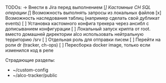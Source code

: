 
TODOs: 
 -> Внести в Jira перед выполнением
[*] Кастомные CH SQL операции
[*] Возможность выполнять запросы из локальных файлов
[х] Возможность наследования таблиц (например сделать свой дубликат events)
[ ] Установка кастомного конфига трекера через ансибл с дописыванием конфигурации
[ ] Локальный запуск крипта от root. вместо домашней директории alco использовать нейтральную территорию /srv
[ ] Отдельная роль для отправки писем
[ ] Перейти на роли dr (tracker, ch-ops)
[ ] Пересборка docker image, только если изменился код в репе

Страдающие разделы:

- ~/custom-config
- ~/alco-tracker/public



